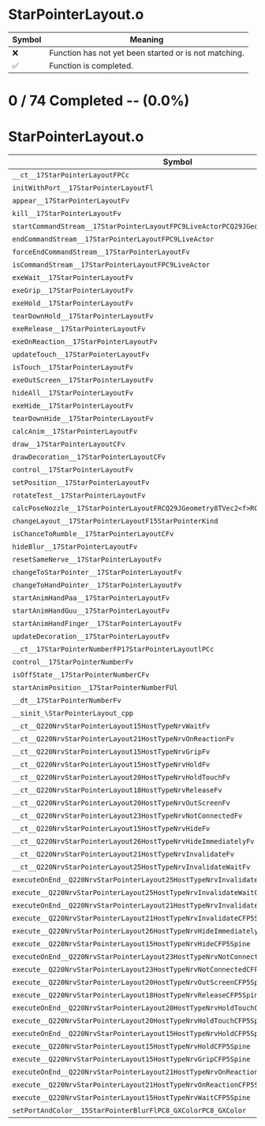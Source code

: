 # StarPointerLayout.o
| Symbol | Meaning 
| ------------- | ------------- 
| :x: | Function has not yet been started or is not matching. 
| :white_check_mark: | Function is completed. 


# 0 / 74 Completed -- (0.0%)
# StarPointerLayout.o
| Symbol | Decompiled? |
| ------------- | ------------- |
| `__ct__17StarPointerLayoutFPCc` | :x: |
| `initWithPort__17StarPointerLayoutFl` | :x: |
| `appear__17StarPointerLayoutFv` | :x: |
| `kill__17StarPointerLayoutFv` | :x: |
| `startCommandStream__17StarPointerLayoutFPC9LiveActorPCQ29JGeometry8TVec3<f>b` | :x: |
| `endCommandStream__17StarPointerLayoutFPC9LiveActor` | :x: |
| `forceEndCommandStream__17StarPointerLayoutFv` | :x: |
| `isCommandStream__17StarPointerLayoutFPC9LiveActor` | :x: |
| `exeWait__17StarPointerLayoutFv` | :x: |
| `exeGrip__17StarPointerLayoutFv` | :x: |
| `exeHold__17StarPointerLayoutFv` | :x: |
| `tearDownHold__17StarPointerLayoutFv` | :x: |
| `exeRelease__17StarPointerLayoutFv` | :x: |
| `exeOnReaction__17StarPointerLayoutFv` | :x: |
| `updateTouch__17StarPointerLayoutFv` | :x: |
| `isTouch__17StarPointerLayoutFv` | :x: |
| `exeOutScreen__17StarPointerLayoutFv` | :x: |
| `hideAll__17StarPointerLayoutFv` | :x: |
| `exeHide__17StarPointerLayoutFv` | :x: |
| `tearDownHide__17StarPointerLayoutFv` | :x: |
| `calcAnim__17StarPointerLayoutFv` | :x: |
| `draw__17StarPointerLayoutCFv` | :x: |
| `drawDecoration__17StarPointerLayoutCFv` | :x: |
| `control__17StarPointerLayoutFv` | :x: |
| `setPosition__17StarPointerLayoutFv` | :x: |
| `rotateTest__17StarPointerLayoutFv` | :x: |
| `calcPoseNozzle__17StarPointerLayoutFRCQ29JGeometry8TVec2<f>RCQ29JGeometry8TVec2<f>` | :x: |
| `changeLayout__17StarPointerLayoutF15StarPointerKind` | :x: |
| `isChanceToRumble__17StarPointerLayoutCFv` | :x: |
| `hideBlur__17StarPointerLayoutFv` | :x: |
| `resetSameNerve__17StarPointerLayoutFv` | :x: |
| `changeToStarPointer__17StarPointerLayoutFv` | :x: |
| `changeToHandPointer__17StarPointerLayoutFv` | :x: |
| `startAnimHandPaa__17StarPointerLayoutFv` | :x: |
| `startAnimHandGuu__17StarPointerLayoutFv` | :x: |
| `startAnimHandFinger__17StarPointerLayoutFv` | :x: |
| `updateDecoration__17StarPointerLayoutFv` | :x: |
| `__ct__17StarPointerNumberFP17StarPointerLayoutlPCc` | :x: |
| `control__17StarPointerNumberFv` | :x: |
| `isOffState__17StarPointerNumberCFv` | :x: |
| `startAnimPosition__17StarPointerNumberFUl` | :x: |
| `__dt__17StarPointerNumberFv` | :x: |
| `__sinit_\StarPointerLayout_cpp` | :x: |
| `__ct__Q220NrvStarPointerLayout15HostTypeNrvWaitFv` | :x: |
| `__ct__Q220NrvStarPointerLayout21HostTypeNrvOnReactionFv` | :x: |
| `__ct__Q220NrvStarPointerLayout15HostTypeNrvGripFv` | :x: |
| `__ct__Q220NrvStarPointerLayout15HostTypeNrvHoldFv` | :x: |
| `__ct__Q220NrvStarPointerLayout20HostTypeNrvHoldTouchFv` | :x: |
| `__ct__Q220NrvStarPointerLayout18HostTypeNrvReleaseFv` | :x: |
| `__ct__Q220NrvStarPointerLayout20HostTypeNrvOutScreenFv` | :x: |
| `__ct__Q220NrvStarPointerLayout23HostTypeNrvNotConnectedFv` | :x: |
| `__ct__Q220NrvStarPointerLayout15HostTypeNrvHideFv` | :x: |
| `__ct__Q220NrvStarPointerLayout26HostTypeNrvHideImmediatelyFv` | :x: |
| `__ct__Q220NrvStarPointerLayout21HostTypeNrvInvalidateFv` | :x: |
| `__ct__Q220NrvStarPointerLayout25HostTypeNrvInvalidateWaitFv` | :x: |
| `executeOnEnd__Q220NrvStarPointerLayout25HostTypeNrvInvalidateWaitCFP5Spine` | :x: |
| `execute__Q220NrvStarPointerLayout25HostTypeNrvInvalidateWaitCFP5Spine` | :x: |
| `executeOnEnd__Q220NrvStarPointerLayout21HostTypeNrvInvalidateCFP5Spine` | :x: |
| `execute__Q220NrvStarPointerLayout21HostTypeNrvInvalidateCFP5Spine` | :x: |
| `execute__Q220NrvStarPointerLayout26HostTypeNrvHideImmediatelyCFP5Spine` | :x: |
| `execute__Q220NrvStarPointerLayout15HostTypeNrvHideCFP5Spine` | :x: |
| `executeOnEnd__Q220NrvStarPointerLayout23HostTypeNrvNotConnectedCFP5Spine` | :x: |
| `execute__Q220NrvStarPointerLayout23HostTypeNrvNotConnectedCFP5Spine` | :x: |
| `execute__Q220NrvStarPointerLayout20HostTypeNrvOutScreenCFP5Spine` | :x: |
| `execute__Q220NrvStarPointerLayout18HostTypeNrvReleaseCFP5Spine` | :x: |
| `executeOnEnd__Q220NrvStarPointerLayout20HostTypeNrvHoldTouchCFP5Spine` | :x: |
| `execute__Q220NrvStarPointerLayout20HostTypeNrvHoldTouchCFP5Spine` | :x: |
| `executeOnEnd__Q220NrvStarPointerLayout15HostTypeNrvHoldCFP5Spine` | :x: |
| `execute__Q220NrvStarPointerLayout15HostTypeNrvHoldCFP5Spine` | :x: |
| `execute__Q220NrvStarPointerLayout15HostTypeNrvGripCFP5Spine` | :x: |
| `executeOnEnd__Q220NrvStarPointerLayout21HostTypeNrvOnReactionCFP5Spine` | :x: |
| `execute__Q220NrvStarPointerLayout21HostTypeNrvOnReactionCFP5Spine` | :x: |
| `execute__Q220NrvStarPointerLayout15HostTypeNrvWaitCFP5Spine` | :x: |
| `setPortAndColor__15StarPointerBlurFlPC8_GXColorPC8_GXColor` | :x: |
